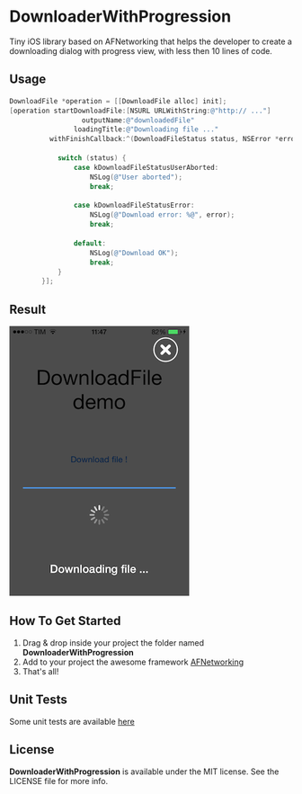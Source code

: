 DownloaderWithProgression
==================

Tiny iOS library based on AFNetworking that helps the developer to create a downloading dialog with progress view, with less then 10 lines of code.

Usage
---------
```objective-c
DownloadFile *operation = [[DownloadFile alloc] init];
[operation startDownloadFile:[NSURL URLWithString:@"http:// ..."]
                  outputName:@"downloadedFile"
                loadingTitle:@"Downloading file ..."
          withFinishCallback:^(DownloadFileStatus status, NSError *error) {
			 
            switch (status) {
                case kDownloadFileStatusUserAborted:
                    NSLog(@"User aborted");
                    break;
						
                case kDownloadFileStatusError:
                    NSLog(@"Download error: %@", error);
                    break;
						
                default:
                    NSLog(@"Download OK");
                    break;
            }
        }];
```

Result
---------
![ScreenShot](screen.PNG)

How To Get Started 
---------
1. Drag & drop inside your project the folder named **DownloaderWithProgression**
2. Add to your project the awesome framework [AFNetworking](https://github.com/AFNetworking/AFNetworking)
3. That's all!

Unit Tests
---------
Some unit tests are available [here](/example/DownloadWithProgression/DownloadWithProgressionTests/DownloadWithProgressionTests.m)

License 
---------
**DownloaderWithProgression** is available under the MIT license. See the LICENSE file for more info.